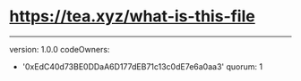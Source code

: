 # https://tea.xyz/what-is-this-file
---
version: 1.0.0
codeOwners:
  - '0xEdC40d73BE0DDaA6D177dEB71c13c0dE7e6a0aa3'
quorum: 1
